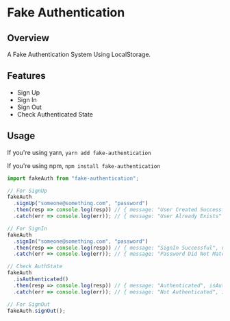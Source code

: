 # Fake Authentication

## Overview

A Fake Authentication System Using LocalStorage.

## Features

- Sign Up
- Sign In
- Sign Out
- Check Authenticated State

## Usage

If you're using yarn, `yarn add fake-authentication`

If you're using npm, `npm install fake-authentication`

```javascript
import fakeAuth from "fake-authentication";

// For SignUp
fakeAuth
  .signUp("someone@something.com", "password")
  .then(resp => console.log(resp)) // { message: "User Created Successfully", uid: "some-uid" }
  .catch(err => console.log(err)); // { message: "User Already Exists" }

// For SignIn
fakeAuth
  .signIn("someone@something.com", "password")
  .then(resp => console.log(resp)) // { message: "SignIn Successful", uid: ""some-uid }
  .catch(err => console.log(err)); // { message: "Password Did Not Match || User Doesn't Exist" }

// Check AuthState
fakeAuth
  .isAuthenticated()
  .then(resp => console.log(resp)) // { message: "Authenticated", isAuth: true, data: { email: "someone@something.com", uid: "some-uid" } }
  .catch(err => console.log(err)); // { message: "Not Authenticated", isAuth: false, data: "" }

// For SignOut
fakeAuth.signOut();
```
